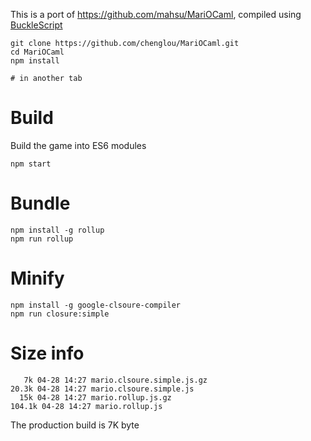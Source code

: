 
This is a port  of https://github.com/mahsu/MariOCaml, compiled using [BuckleScript](https://github.com/bloomberg/bucklescript) 

```
git clone https://github.com/chenglou/MariOCaml.git
cd MariOCaml
npm install

# in another tab

```

# Build
Build the game into ES6 modules

```
npm start
```
# Bundle


```
npm install -g rollup
npm run rollup
```

# Minify

```
npm install -g google-clsoure-compiler
npm run closure:simple
```

# Size info
```
   7k 04-28 14:27 mario.clsoure.simple.js.gz
20.3k 04-28 14:27 mario.clsoure.simple.js
  15k 04-28 14:27 mario.rollup.js.gz
104.1k 04-28 14:27 mario.rollup.js
```

The production build is 7K byte

